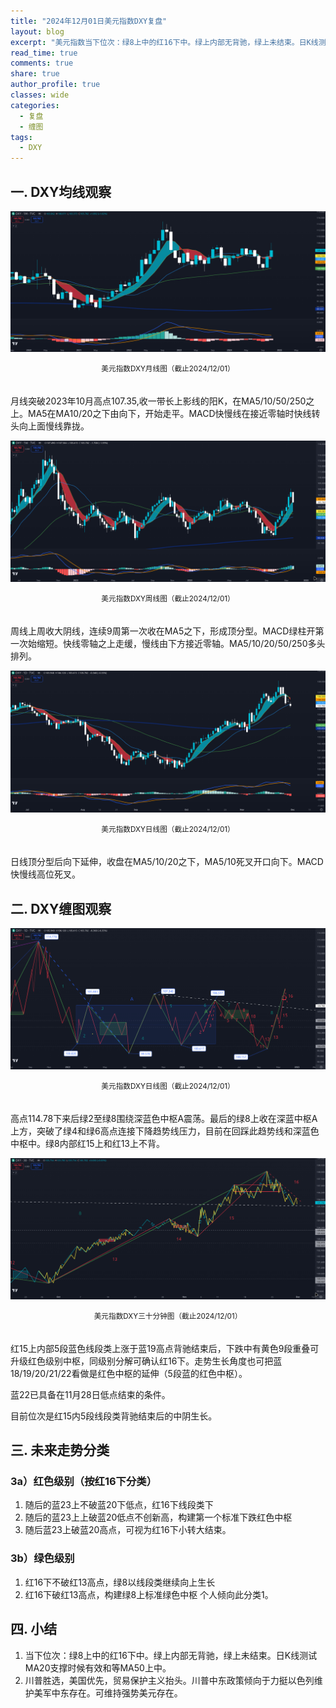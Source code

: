 ```yaml
---
title: "2024年12月01日美元指数DXY复盘"
layout: blog
excerpt: "美元指数当下位次：绿8上中的红16下中。绿上内部无背驰，绿上未结束。日K线测试MA20支撑时候有效和等MA50上中。"
read_time: true
comments: true
share: true
author_profile: true
classes: wide
categories:
  - 复盘
  - 缠图
tags:
  - DXY
---
```


## 一. DXY均线观察 
 
![DXY美元指数20241201](/assets/images/2024b/DXY-20241201-month-j.png)
<small><center>美元指数DXY月线图（截止2024/12/01）</center></small>　

月线突破2023年10月高点107.35,收一带长上影线的阳K，在MA5/10/50/250之上。MA5在MA10/20之下由向下，开始走平。MACD快慢线在接近零轴时快线转头向上面慢线靠拢。

![DXY美元指数20241201](/assets/images/2024b/DXY-20241201-week-j.png)
<small><center>美元指数DXY周线图（截止2024/12/01）</center></small>　

周线上周收大阴线，连续9周第一次收在MA5之下，形成顶分型。MACD绿柱开第一次始缩短。快线零轴之上走缓，慢线由下方接近零轴。MA5/10/20/50/250多头排列。

![DXY美元指数20241201](/assets/images/2024b/DXY-20241201-day-j.png)
<small><center>美元指数DXY日线图（截止2024/12/01）</center></small>　

日线顶分型后向下延伸，收盘在MA5/10/20之下，MA5/10死叉开口向下。MACD快慢线高位死叉。

## 二. DXY缠图观察

![DXY美元指数20241201](/assets/images/2024b/DXY-20241201-day-c.png)
<small><center>美元指数DXY日线图（截止2024/12/01）</center></small>　

高点114.78下来后绿2至绿8围绕深蓝色中枢A震荡。最后的绿8上收在深蓝中枢A上方，突破了绿4和绿6高点连接下降趋势线压力，目前在回踩此趋势线和深蓝色中枢中。绿8内部红15上和红13上不背。

![DXY美元指数20241201](/assets/images/2024b/DXY-20241201-m30-c.png)
<small><center>美元指数DXY三十分钟图（截止2024/12/01）</center></small>　

红15上内部5段蓝色线段类上涨于蓝19高点背驰结束后，下跌中有黄色9段重叠可升级红色级别中枢，同级别分解可确认红16下。走势生长角度也可把蓝18/19/20/21/22看做是红色中枢的延伸（5段蓝的红色中枢）。

蓝22已具备在11月28日低点结束的条件。

目前位次是红15内5段线段类背驰结束后的中阴生长。

## 三. 未来走势分类 

### 3a）红色级别（按红16下分类）
1. 随后的蓝23上不破蓝20下低点，红16下线段类下
2. 随后的蓝23上上破蓝20低点不创新高，构建第一个标准下跌红色中枢
3. 随后蓝23上破蓝20高点，可视为红16下小转大结束。

### 3b）绿色级别
1. 红16下不破红13高点，绿8以线段类继续向上生长
2. 红16下破红13高点，构建绿8上标准绿色中枢
个人倾向此分类1。

## 四. 小结

1. 当下位次：绿8上中的红16下中。绿上内部无背驰，绿上未结束。日K线测试MA20支撑时候有效和等MA50上中。
2. 川普胜选，美国优先，贸易保护主义抬头。川普中东政策倾向于力挺以色列维护美军中东存在。可维持强势美元存在。


